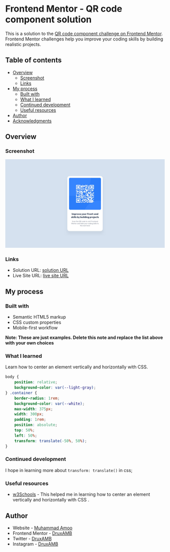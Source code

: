 # Frontend Mentor - QR code component solution

This is a solution to the [QR code component challenge on Frontend Mentor](https://www.frontendmentor.io/challenges/qr-code-component-iux_sIO_H). Frontend Mentor challenges help you improve your coding skills by building realistic projects. 

## Table of contents

- [Overview](#overview)
  - [Screenshot](#screenshot)
  - [Links](#links)
- [My process](#my-process)
  - [Built with](#built-with)
  - [What I learned](#what-i-learned)
  - [Continued development](#continued-development)
  - [Useful resources](#useful-resources)
- [Author](#author)
- [Acknowledgments](#acknowledgments)

## Overview

### Screenshot

![](./screenshot.jpg)

### Links

- Solution URL: [solution URL](https://your-solution-url.com)
- Live Site URL: [live site URL](https://drux-amb-qr-code-component.vercel.app)

## My process

### Built with

- Semantic HTML5 markup
- CSS custom properties
- Mobile-first workflow

**Note: These are just examples. Delete this note and replace the list above with your own choices**

### What I learned

Learn how to center an element vertically and horizontally with CSS.

```css
body {
    position: relative;
    background-color: var(--light-gray);
} .container {
    border-radius: 1rem;
    background-color: var(--white);
    max-width: 375px;
    width: 300px;
    padding: 1rem;
    position: absolute;
    top: 50%;
    left: 50%;
    transform: translate(-50%, 50%);
}
```

### Continued development

I hope in learning more about ```transform: translate()``` in css;

### Useful resources

- [w3Schools](https://www.w3schools.com/howto/howto_css_center-vertical.asp) - This helped me in learning how to center an element vertically and horizontally with CSS .

## Author

- Website - [Muhammad Amoo](https://www.your-site.com)
- Frontend Mentor - [DruxAMB](https://www.frontendmentor.io/profile/DruxAMB)
- Twitter - [DruxAMB](https://www.twitter.com/DruxAMB)
- Instagram - [DruxAMB](https://www.twitter.com/druxamb)
